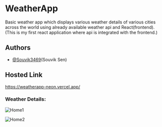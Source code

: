 # WeatherApp
Basic weather app which displays various weather details of various cities across the world using already available weather api and React(frontend).(This is my first react application where api is integrated with the frontend.)

## Authors

- [@Souvik3469](https://github.com/Souvik3469)(Souvik Sen)

## Hosted Link
https://weatherapp-neon.vercel.app/

### Weather Details:
![Home1](https://github.com/Souvik3469/Weatherapp/blob/main/public/home1.png)

![Home2](https://github.com/Souvik3469/Weatherapp/blob/main/public/home2.png)
